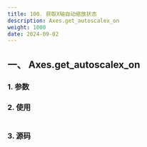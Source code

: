 ```yaml
---
title: 100. 获取X轴自动缩放状态
description: Axes.get_autoscalex_on
weight: 1000
date: 2024-09-02
---
```

<style>
th, td {
  border: 1px solid rgb(190, 190, 190);
}
</style>


## 一、 Axes.get_autoscalex_on


### 1. 参数




### 2. 使用



```python


```


### 3. 源码
```python

```




